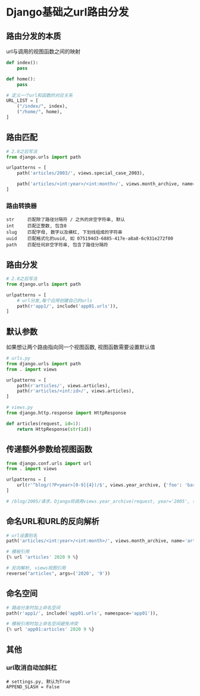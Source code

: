 # Django基础之url路由分发

## 路由分发的本质

url与调用的视图函数之间的映射

```python
def index():
    pass

def home():
    pass

# 定义一个url和函数的对应关系
URL_LIST = [
    ("/index/", index),
    ("/home/", home),
]
```

## 路由匹配

```python
# 2.0之后写法
from django.urls import path

urlpatterns = [
    path('articles/2003/', views.special_case_2003),

    path('articles/<int:year>/<int:month>/', views.month_archive, name='articles'),
]
```

### 路由转换器

```shell
str     匹配除了路径分隔符 / 之外的非空字符串, 默认
int     匹配正整数, 包含0
slug    匹配字母, 数字以及横杠, 下划线组成的字符串
uuid    匹配格式化的uuid, 如 075194d3-6885-417e-a8a8-6c931e272f00
path    匹配任何非空字符串, 包含了路径分隔符
```

## 路由分发

```python
# 2.0之后写法
from django.urls import path

urlpatterns = [
    # url分发,每个应用创建自己的urls
    path(r'app1/', include('app01.urls')),
]
```

## 默认参数

如果想让两个路由指向同一个视图函数, 视图函数需要设置默认值

```python
# urls.py
from django.urls import path
from . import views

urlpatterns = [
    path(r'articles/', views.articles),
    path(r'articles/<int:id>/', views.articles),
]

# views.py
from django.http.response import HttpResponse

def articles(request, id=1):
    return HttpResponse(str(id))
```

## 传递额外参数给视图函数

```python
from django.conf.urls import url
from . import views

urlpatterns = [
    url(r'^blog/(?P<year>[0-9]{4})/$', views.year_archive, {'foo': 'bar'}),
]

# /blog/2005/请求，Django将调用views.year_archive(request, year='2005', foo='bar')
```

## 命名URL和URL的反向解析

```python
# url设置别名
path('articles/<int:year>/<int:month>/', views.month_archive, name='articles'),

# 模板引用
{% url 'articles' 2020 9 %}

# 反向解析, views视图引用
reverse("articles", args=('2020', '9'))
```

## 命名空间

```python
# 路由分发时加上命名空间
path(r'app1/', include('app01.urls', namespace='app01')),

# 模板引用时加上命名空间避免冲突
{% url 'app01:articles' 2020 9 %}
```

## 其他

### url取消自动加斜杠

```shell
# settings.py, 默认为True
APPEND_SLASH = False
```

